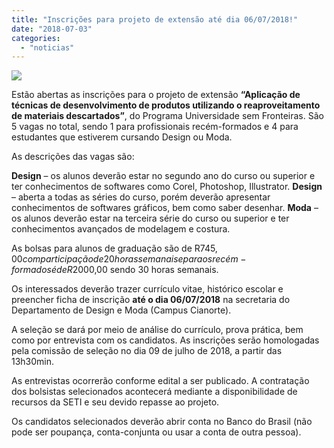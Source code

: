 ```yaml
---
title: "Inscrições para projeto de extensão até dia 06/07/2018!"
date: "2018-07-03"
categories: 
  - "noticias"
---
```


![](/img/antigo/2018/07/24-632x422.jpg)

Estão abertas as inscrições para o projeto de extensão **“Aplicação de técnicas de desenvolvimento de produtos utilizando o reaproveitamento de materiais descartados”**, do Programa Universidade sem Fronteiras. São 5 vagas no total, sendo 1 para profissionais recém-formados e 4 para estudantes que estiverem cursando Design ou Moda.

As descrições das vagas são:

**Design** – os alunos deverão estar no segundo ano do curso ou superior e ter conhecimentos de softwares como Corel, Photoshop, Illustrator. **Design** – aberta a todas as séries do curso, porém deverão apresentar conhecimentos de softwares gráficos, bem como saber desenhar. **Moda** – os alunos deverão estar na terceira série do curso ou superior e ter conhecimentos avançados de modelagem e costura.

As bolsas para alunos de graduação são de R$745,00 com participação de 20 horas semanais e para os recém-formados é de R$2000,00 sendo 30 horas semanais.

Os interessados deverão trazer currículo vitae, histórico escolar e preencher ficha de inscrição **até o dia 06/07/2018** na secretaria do Departamento de Design e Moda (Campus Cianorte).

A seleção se dará por meio de análise do currículo, prova prática, bem como por entrevista com os candidatos. As inscrições serão homologadas pela comissão de seleção no dia 09 de julho de 2018, a partir das 13h30min.

As entrevistas ocorrerão conforme edital a ser publicado. A contratação dos bolsistas selecionados acontecerá mediante a disponibilidade de recursos da SETI e seu devido repasse ao projeto.

Os candidatos selecionados deverão abrir conta no Banco do Brasil (não pode ser poupança, conta-conjunta ou usar a conta de outra pessoa).
